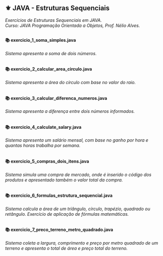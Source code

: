 ## ⚜️ JAVA - Estruturas Sequenciais
<i>Exercícios de Estruturas Sequenciais em JAVA. <br>
Curso: JAVA Programação Orientada a Objetos, Prof. Nélio Alves. </i>
##
<h4>📚 exercicio_1_soma_simples.java</h4>

<h6>Sistema apresenta a soma de dois números.</h6>

<h4>📚 exercicio_2_calcular_area_circulo.java</h4>

<h6>Sistema apresenta a área do círculo com base no valor do raio.</h6>

<h4>📚 exercicio_3_calcular_diferenca_numeros.java</h4>

<h6>Sistema apresenta a diferença entre dois números informados.</h6>

<h4>📚 exercicio_4_calculate_salary.java</h4>

<h6>Sistema apresenta um salário mensal, com base no ganho por hora e quantas horas trabalha por semana.</h6>

<h4>📚 exercicio_5_compras_dois_itens.java</h4>

<h6>Sistema simula uma compra de mercado, onde é inserido o código dos produtos e apresentado também o valor total da compra.</h6>

<h4>📚 exercicio_6_formulas_estrutura_sequencial.java</h4>

<h6>Sistema calcula a área de um triângulo, círculo, trapézio, quadrado ou retângulo. Exercício de aplicação de fórmulas matemáticas.</h6>

<h4>📚 exercicio_7_preco_terreno_metro_quadrado.java</h4>

<h6>Sistema coleta a largura, comprimento e preço por metro quadrado de um terreno e apresenta o total de área e preço total do terreno.</h6>
